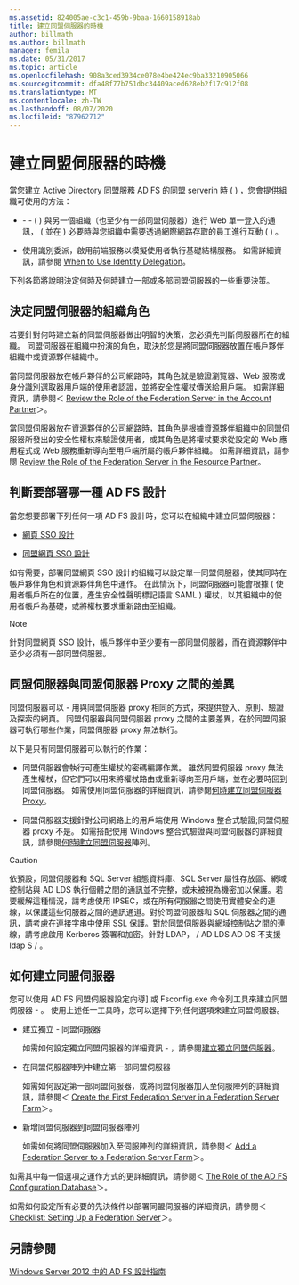 ```yaml
---
ms.assetid: 824005ae-c3c1-459b-9baa-1660158918ab
title: 建立同盟伺服器的時機
author: billmath
ms.author: billmath
manager: femila
ms.date: 05/31/2017
ms.topic: article
ms.openlocfilehash: 908a3ced3934ce078e4be424ec9ba33210905066
ms.sourcegitcommit: dfa48f77b751dbc34409aced628eb2f17c912f08
ms.translationtype: MT
ms.contentlocale: zh-TW
ms.lasthandoff: 08/07/2020
ms.locfileid: "87962712"
---
```

# <a name="when-to-create-a-federation-server"></a>建立同盟伺服器的時機

當您建立 Active Directory 同盟服務 AD FS 的同盟 serverin 時 \( \) ，您會提供組織可使用的方法：

-   \- \- \( \) 與另一個組織（也至少有一部同盟伺服器）進行 Web 單一登入的通訊， \( 並在 \) 必要時與您組織中需要透過網際網路存取的員工進行互動 \( \) 。

-   使用識別委派，啟用前端服務以模擬使用者執行基礎結構服務。 如需詳細資訊，請參閱 [When to Use Identity Delegation](When-to-Use-Identity-Delegation.md)。

下列各節將說明決定何時及何時建立一部或多部同盟伺服器的一些重要決策。

## <a name="determine-the-organizational-role-for-the-federation-server"></a>決定同盟伺服器的組織角色
若要針對何時建立新的同盟伺服器做出明智的決策，您必須先判斷伺服器所在的組織。 同盟伺服器在組織中扮演的角色，取決於您是將同盟伺服器放置在帳戶夥伴組織中或資源夥伴組織中。

當同盟伺服器放在帳戶夥伴的公司網路時，其角色就是驗證瀏覽器、Web 服務或身分識別選取器用戶端的使用者認證，並將安全性權杖傳送給用戶端。 如需詳細資訊，請參閱＜ [Review the Role of the Federation Server in the Account Partner](Review-the-Role-of-the-Federation-Server-in-the-Account-Partner.md)＞。

當同盟伺服器放在資源夥伴的公司網路時，其角色是根據資源夥伴組織中的同盟伺服器所發出的安全性權杖來驗證使用者，或其角色是將權杖要求從設定的 Web 應用程式或 Web 服務重新導向至用戶端所屬的帳戶夥伴組織。 如需詳細資訊，請參閱 [Review the Role of the Federation Server in the Resource Partner](Review-the-Role-of-the-Federation-Server-in-the-Resource-Partner.md)。

## <a name="determine-which-ad-fs-design-to-deploy"></a>判斷要部署哪一種 AD FS 設計
當您想要部署下列任何一項 AD FS 設計時，您可以在組織中建立同盟伺服器：

-   [網頁 SSO 設計](Web-SSO-Design.md)

-   [同盟網頁 SSO 設計](Federated-Web-SSO-Design.md)

如有需要，部署同盟網頁 SSO 設計的組織可以設定單一同盟伺服器，使其同時在帳戶夥伴角色和資源夥伴角色中運作。 在此情況下，同盟伺服器可能會根據 \( 使用者帳戶所在的位置，產生安全性聲明標記語言 SAML \) 權杖，以其組織中的使用者帳戶為基礎，或將權杖要求重新路由至組織。

> [!NOTE]
> 針對同盟網頁 SSO 設計，帳戶夥伴中至少要有一部同盟伺服器，而在資源夥伴中至少必須有一部同盟伺服器。

## <a name="differences-between-a-federation-server-and-a-federation-server-proxy"></a>同盟伺服器與同盟伺服器 Proxy 之間的差異
同盟伺服器可以 \- 用與同盟伺服器 proxy 相同的方式，來提供登入、原則、驗證及探索的網頁。 同盟伺服器與同盟伺服器 proxy 之間的主要差異，在於同盟伺服器可執行哪些作業，同盟伺服器 proxy 無法執行。

以下是只有同盟伺服器可以執行的作業：

-   同盟伺服器會執行可產生權杖的密碼編譯作業。 雖然同盟伺服器 proxy 無法產生權杖，但它們可以用來將權杖路由或重新導向至用戶端，並在必要時回到同盟伺服器。 如需使用同盟伺服器的詳細資訊，請參閱[何時建立同盟伺服器 Proxy](When-to-Create-a-Federation-Server-Proxy.md)。

-   同盟伺服器支援針對公司網路上的用戶端使用 Windows 整合式驗證;同盟伺服器 proxy 不是。 如需搭配使用 Windows 整合式驗證與同盟伺服器的詳細資訊，請參閱[何時建立同盟伺服器](When-to-Create-a-Federation-Server-Farm.md)陣列。

> [!CAUTION]
> 依預設，同盟伺服器和 SQL Server 組態資料庫、SQL Server 屬性存放區、網域控制站與 AD LDS 執行個體之間的通訊並不完整，或未被視為機密加以保護。若要緩解這種情況，請考慮使用 IPSEC，或在所有伺服器之間使用實體安全的連線，以保護這些伺服器之間的通訊通道。對於同盟伺服器和 SQL 伺服器之間的通訊，請考慮在連接字串中使用 SSL 保護。對於同盟伺服器與網域控制站之間的連線，請考慮啟用 Kerberos 簽署和加密。針對 LDAP， \/ AD LDS AD DS 不支援 ldap S \/ 。

## <a name="how-to-create-a-federation-server"></a>如何建立同盟伺服器
您可以使用 AD FS 同盟伺服器設定向導] 或 Fsconfig.exe 命令列工具來建立同盟伺服器 \- 。 使用上述任一工具時，您可以選擇下列任何選項來建立同盟伺服器。

-   建立獨立 \- 同盟伺服器

    如需如何設定獨立同盟伺服器的詳細資訊 \- ，請參閱[建立獨立同盟伺服器](../../ad-fs/deployment/Create-a-Stand-Alone-Federation-Server.md)。

-   在同盟伺服器陣列中建立第一部同盟伺服器

    如需如何設定第一部同盟伺服器，或將同盟伺服器加入至伺服陣列的詳細資訊，請參閱＜ [Create the First Federation Server in a Federation Server Farm](../../ad-fs/deployment/Create-the-First-Federation-Server-in-a-Federation-Server-Farm.md)＞。

-   新增同盟伺服器到同盟伺服器陣列

    如需如何將同盟伺服器加入至伺服陣列的詳細資訊，請參閱＜ [Add a Federation Server to a Federation Server Farm](../../ad-fs/deployment/Add-a-Federation-Server-to-a-Federation-Server-Farm.md)＞。

如需其中每一個選項之運作方式的更詳細資訊，請參閱＜ [The Role of the AD FS Configuration Database](../../ad-fs/technical-reference/The-Role-of-the-AD-FS-Configuration-Database.md)＞。

如需如何設定所有必要的先決條件以部署同盟伺服器的詳細資訊，請參閱＜ [Checklist: Setting Up a Federation Server](../../ad-fs/deployment/Checklist--Setting-Up-a-Federation-Server.md)＞。

## <a name="see-also"></a>另請參閱
[Windows Server 2012 中的 AD FS 設計指南](AD-FS-Design-Guide-in-Windows-Server-2012.md)

